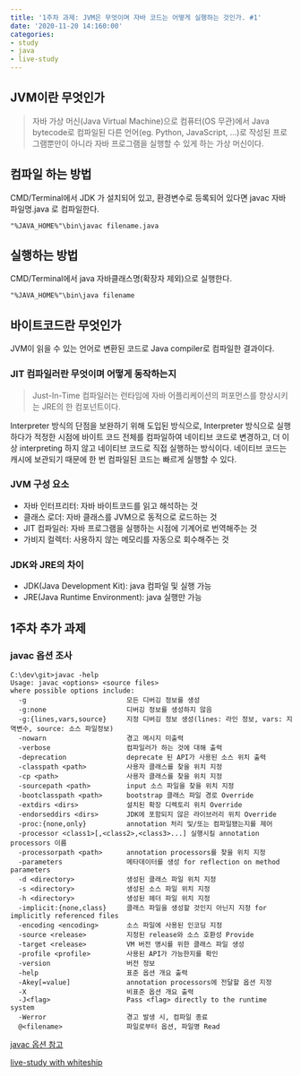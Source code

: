 ```yaml
---
title: '1주차 과제: JVM은 무엇이며 자바 코드는 어떻게 실행하는 것인가. #1'
date: '2020-11-20 14:160:00'
categories:
- study
- java
- live-study
---
```


## JVM이란 무엇인가
> 자바 가상 머신(Java Virtual Machine)으로 컴퓨터(OS 무관)에서 Java bytecode로 컴파일된 다른 언어(eg. Python, JavaScript, ...)로 작성된 프로그램뿐만이 아니라 자바 프로그램을 실행할 수 있게 하는 가상 머신이다. 

## 컴파일 하는 방법
CMD/Terminal에서 JDK 가 설치되어 있고, 환경변수로 등록되어 있다면 javac 자바파일명.java 로 컴파일한다.

```console
"%JAVA_HOME%"\bin\javac filename.java
```

## 실행하는 방법
CMD/Terminal에서 java 자바클래스명(확장자 제외)으로 실행한다.

```console
"%JAVA_HOME%"\bin\java filename
```

## 바이트코드란 무엇인가
JVM이 읽을 수 있는 언어로 변환된 코드로 Java compiler로 컴파일한 결과이다.

### JIT 컴파일러란 무엇이며 어떻게 동작하는지
> Just-In-Time 컴파일러는 런타임에 자바 어플리케이션의 퍼포먼스를 향상시키는 JRE의 한 컴포넌트이다.

Interpreter 방식의 단점을 보완하기 위해 도입된 방식으로, Interpreter 방식으로 실행하다가 적정한 시점에 바이트 코드 전체를 컴파일하여 네이티브 코드로 변경하고, 더 이상 interpreting 하지 않고 네이티브 코드로 직접 실행하는 방식이다. 네이티브 코드는 캐시에 보관되기 때문에 한 번 컴파일된 코드는 빠르게 실행할 수 있다.

### JVM 구성 요소
* 자바 인터프리터: 자바 바이트코드를 읽고 해석하는 것
* 클래스 로더: 자바 클래스를 JVM으로 동적으로 로드하는 것
* JIT 컴파일러: 자바 프로그램을 실행하는 시점에 기계어로 번역해주는 것 
* 가비지 컬렉터: 사용하지 않는 메모리를 자동으로 회수해주는 것

### JDK와 JRE의 차이
* JDK(Java Development Kit): java 컴파일 및 실행 가능
* JRE(Java Runtime Environment): java 실행만 가능

## 1주차 추가 과제

### javac 옵션 조사
```console
C:\dev\git>javac -help
Usage: javac <options> <source files>
where possible options include:
  -g                         모든 디버깅 정보를 생성
  -g:none                    디버깅 정보를 생성하지 않음
  -g:{lines,vars,source}     지정 디버깅 정보 생성(lines: 라인 정보, vars: 지역변수, source: 소스 파일정보)
  -nowarn                    경고 메시지 미출력
  -verbose                   컴파일러가 하는 것에 대해 출력
  -deprecation               deprecate 된 API가 사용된 소스 위치 출력
  -classpath <path>          사용자 클래스를 찾을 위치 지정
  -cp <path>                 사용자 클래스를 찾을 위치 지정
  -sourcepath <path>         input 소스 파일을 찾을 위치 지정
  -bootclasspath <path>      bootstrap 클래스 파일 경로 Override
  -extdirs <dirs>            설치된 확장 디렉토리 위치 Override
  -endorseddirs <dirs>       JDK에 포함되지 않은 라이브러리 위치 Override
  -proc:{none,only}          annotation 처리 및/또는 컴파일됐는지를 제어
  -processor <class1>[,<class2>,<class3>...] 실행시킬 annotation processors 이름
  -processorpath <path>      annotation processors를 찾을 위치 지정
  -parameters                메타데이터를 생성 for reflection on method parameters
  -d <directory>             생성된 클래스 파일 위치 지정
  -s <directory>             생성된 소스 파일 위치 지정
  -h <directory>             생성된 헤더 파일 위치 지정
  -implicit:{none,class}     클래스 파일을 생성할 것인지 아닌지 지정 for implicitly referenced files
  -encoding <encoding>       소스 파일에 사용된 인코딩 지정
  -source <release>          지정된 release와 소스 호환성 Provide
  -target <release>          VM 버전 명시를 위한 클래스 파일 생성
  -profile <profile>         사용된 API가 가능한지를 확인
  -version                   버전 정보
  -help                      표준 옵션 개요 출력
  -Akey[=value]              annotation processors에 전달할 옵션 지정
  -X                         비표준 옵션 개요 출력 
  -J<flag>                   Pass <flag> directly to the runtime system
  -Werror                    경고 발생 시, 컴파일 종료
  @<filename>                파일로부터 옵션, 파일명 Read
  ```

[javac 옵션 참고](https://docs.oracle.com/en/java/javase/13/docs/specs/man/javac.html)



[live-study with whiteship](https://github.com/whiteship/live-study/issues/1#issue-738266603)
